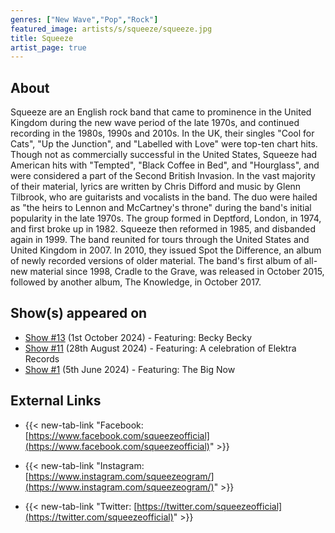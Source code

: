```yaml
---
genres: ["New Wave","Pop","Rock"]
featured_image: artists/s/squeeze/squeeze.jpg
title: Squeeze
artist_page: true
---
```

## About

Squeeze are an English rock band that came to prominence in the United Kingdom during the new wave period of the late 1970s, and continued recording in the 1980s, 1990s and 2010s. In the UK, their singles "Cool for Cats", "Up the Junction", and "Labelled with Love" were top-ten chart hits. Though not as commercially successful in the United States, Squeeze had American hits with "Tempted", "Black Coffee in Bed", and "Hourglass", and were considered a part of the Second British Invasion.
In the vast majority of their material, lyrics are written by Chris Difford and music by Glenn Tilbrook, who are guitarists and vocalists in the band. The duo were hailed as "the heirs to Lennon and McCartney's throne" during the band's initial popularity in the late 1970s. The group formed in Deptford, London, in 1974, and first broke up in 1982. Squeeze then reformed in 1985, and disbanded again in 1999.
The band reunited for tours through the United States and United Kingdom in 2007. In 2010, they issued Spot the Difference, an album of newly recorded versions of older material. The band's first album of all-new material since 1998, Cradle to the Grave, was released in October 2015, followed by another album, The Knowledge, in October 2017.

## Show(s) appeared on

- [Show #13](/shows/featuring-becky-becky/) (1st October 2024) - Featuring: Becky Becky
- [Show #11](/shows/featuring-a-celebration-of-elektra-records/) (28th August 2024) - Featuring: A celebration of Elektra Records
- [Show #1](/shows/featuring-the-big-now/) (5th June 2024) - Featuring: The Big Now

## External Links

- {{< new-tab-link "Facebook: [https://www.facebook.com/squeezeofficial](https://www.facebook.com/squeezeofficial)" >}}

- {{< new-tab-link "Instagram: [https://www.instagram.com/squeezeogram/](https://www.instagram.com/squeezeogram/)" >}}

- {{< new-tab-link "Twitter: [https://twitter.com/squeezeofficial](https://twitter.com/squeezeofficial)" >}}


